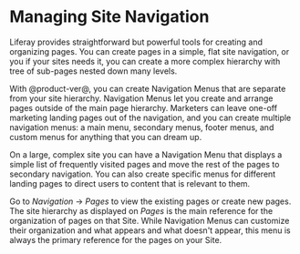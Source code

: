 # Managing Site Navigation [](id=managing-site-navigation)

Liferay provides straightforward but powerful tools for creating and organizing 
pages. You can create pages in a simple, flat site navigation, or you if your 
sites needs it, you can create a more complex hierarchy with tree of sub-pages nested down many levels.

With @product-ver@, you can create Navigation Menus that are separate from your 
site hierarchy. Navigation Menus let you create and arrange pages outside of 
the main page hierarchy. Marketers can leave one-off marketing landing pages 
out of the navigation, and  you can create  multiple navigation menus: a main 
menu, secondary menus, footer menus, and custom menus for anything that you can 
dream up.

On a large, complex site you can have a Navigation Menu that displays a simple
list of frequently visited pages and move the rest of the pages to secondary
navigation. You can also create specific menus for different landing pages to
direct users to content that is relevant to them.

Go to *Navigation* &rarr; *Pages* to view the existing pages or
create new pages. The site hierarchy as displayed on *Pages* is the main 
reference for the organization of pages on that Site. While Navigation Menus 
can customize their organization and what appears and what doesn't appear, this 
menu is always the primary reference for the pages on your Site.

